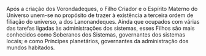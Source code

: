 ﻿Após a criação dos Vorondadeques, o Filho Criador e o Espírito Materno do Universo unem-se no propósito de trazer à existência a terceira ordem de filiação do universo, a dos Lanonandeques. Ainda que ocupados com várias das tarefas ligadas às administrações dos sistemas, esses Filhos são mais conhecidos como Soberanos dos Sistemas, governantes dos sistemas locais; e como Príncipes planetários, governantes da administração dos mundos habitados.
